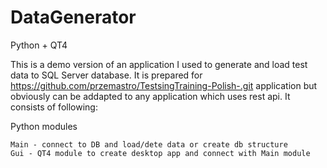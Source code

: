 # DataGenerator
Python + QT4

This is a demo version of an application I used to generate and load test data to SQL Server database. It is prepared for 
https://github.com/przemastro/TestsingTraining-Polish-.git application but obviously can be addapted to any application which uses rest api.
It consists of following:

Python modules

    Main - connect to DB and load/dete data or create db structure
    Gui - QT4 module to create desktop app and connect with Main module
